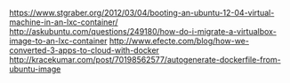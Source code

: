 https://www.stgraber.org/2012/03/04/booting-an-ubuntu-12-04-virtual-machine-in-an-lxc-container/
http://askubuntu.com/questions/249180/how-do-i-migrate-a-virtualbox-image-to-an-lxc-container
http://www.efecte.com/blog/how-we-converted-3-apps-to-cloud-with-docker
http://kracekumar.com/post/70198562577/autogenerate-dockerfile-from-ubuntu-image